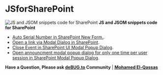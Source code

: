 # JSforSharePoint
![JS and JSOM snippets code for SharePoint](https://user-images.githubusercontent.com/49816567/75869329-726b0b80-5e1a-11ea-9d7f-fe185f8eba72.png)
**JS and JSOM snippets code for SharePoint**

- [Auto Serial Number in SharePoint New Form.](https://spgeeks.devoworx.com/auto-serial-number-new-form-sharepoint/).
- [Open a link via Modal Dialog in SharePoint](https://spgeeks.devoworx.com/open-link-via-modal-dialog-sharepoint/).
- [Close Event in SharePoint UI Modal Popup Dialog](https://spgeeks.devoworx.com/open-link-via-modal-dialog-sharepoint/#Close-Event-in-SharePoint-UI-Modal-Popup-Dialog).
- [Open announcment modal popup dialog for only one time per user session in SharePoint Modal Popup Dialog](https://spgeeks.devoworx.com/load-fancybox-popup-in-first-load-of-sharepoint-site/).

 
**Have a Question, Please ask [deBUG.to](https://deBUG.to) Community** | **[Mohamed El-Qassas](https://devoworx.com)**
